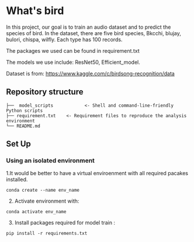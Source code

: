 # What's bird

In this project, our goal is to train an audio dataset and to predict the species of bird. In the dataset, there are five bird species, Bkcchi, blujay, bulori, chispa, wilfly. Each type has 100 records. 

The packages we used can be found in requirement.txt

The models we use include: ResNet50, Efficient_model.


Dataset is from: https://www.kaggle.com/c/birdsong-recognition/data

## Repository structure

```
├──  model_scripts            <- Shell and command-line-friendly Python scripts 
├── requirement.txt    <- Requirement files to reproduce the analysis environment
└── README.md
```
## Set Up

### Using an isolated environment

1.It would be better to have a virtual enviroenment with all required pacakes installed. 
```
conda create --name env_name 
```

2. Activate environment with:

```
conda activate env_name
```

3. Install packages required for model train :
```
pip install -r requirements.txt
```
